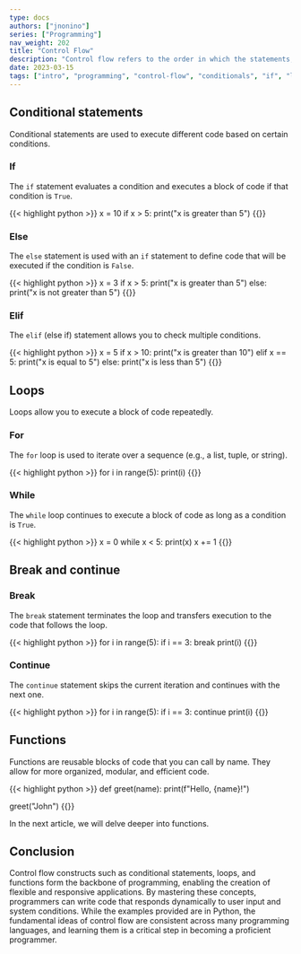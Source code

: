 ```yaml
---
type: docs
authors: ["jnonino"]
series: ["Programming"]
nav_weight: 202
title: "Control Flow"
description: "Control flow refers to the order in which the statements, instructions, or function calls of an application are executed. Understanding control flow is crucial in programming, as it enables the creation of dynamic, responsive code. This article will cover the essential aspects of control flow, using Python for examples, but the principles apply to many programming languages."
date: 2023-03-15
tags: ["intro", "programming", "control-flow", "conditionals", "if", "loops", "for", "while"]
---
```


## Conditional statements

Conditional statements are used to execute different code based on certain conditions.

### If

The `if` statement evaluates a condition and executes a block of code if that condition is `True`.

{{< highlight python >}}
x = 10
if x > 5:
    print("x is greater than 5")
{{</highlight >}}

### Else

The `else` statement is used with an `if` statement to define code that will be executed if the condition is `False`.

{{< highlight python >}}
x = 3
if x > 5:
    print("x is greater than 5")
else:
    print("x is not greater than 5")
{{</highlight >}}

### Elif

The `elif` (else if) statement allows you to check multiple conditions.

{{< highlight python >}}
x = 5
if x > 10:
    print("x is greater than 10")
elif x == 5:
    print("x is equal to 5")
else:
    print("x is less than 5")
{{</highlight >}}

## Loops

Loops allow you to execute a block of code repeatedly.

### For

The `for` loop is used to iterate over a sequence (e.g., a list, tuple, or string).

{{< highlight python >}}
for i in range(5):
    print(i)
{{</highlight >}}

### While

The `while` loop continues to execute a block of code as long as a condition is `True`.

{{< highlight python >}}
x = 0
while x < 5:
    print(x)
    x += 1
{{</highlight >}}

## Break and continue

### Break

The `break` statement terminates the loop and transfers execution to the code that follows the loop.

{{< highlight python >}}
for i in range(5):
    if i == 3:
        break
    print(i)
{{</highlight >}}

### Continue

The `continue` statement skips the current iteration and continues with the next one.

{{< highlight python >}}
for i in range(5):
    if i == 3:
        continue
    print(i)
{{</highlight >}}

## Functions

Functions are reusable blocks of code that you can call by name. They allow for more organized, modular, and efficient code.

{{< highlight python >}}
def greet(name):
    print(f"Hello, {name}!")

greet("John")
{{</highlight >}}

In the next article, we will delve deeper into functions.

## Conclusion

Control flow constructs such as conditional statements, loops, and functions form the backbone of programming, enabling the creation of flexible and responsive applications. By mastering these concepts, programmers can write code that responds dynamically to user input and system conditions. While the examples provided are in Python, the fundamental ideas of control flow are consistent across many programming languages, and learning them is a critical step in becoming a proficient programmer.
